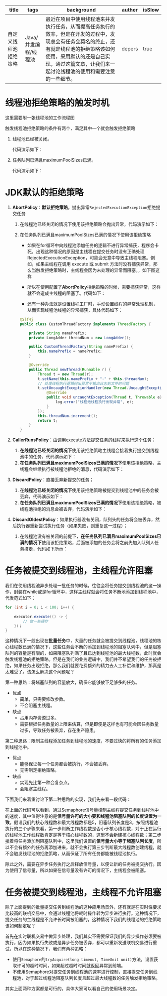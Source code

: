 | title                | tags                 | background                                                   | auther | isSlow |
| -------------------- | -------------------- | ------------------------------------------------------------ | ------ | ------ |
| 自定义线程池拒绝策略 | Java/并发编程/线程池 | 最近在项目中使用线程池来并发执行任务，从而提高任务执行的效率，但是在开发的过程中，发现总会有任务会莫名的终止，还有就是线程池的拒绝策略该如何使用，采用默认的还是自己实现，通过这篇文章，让我们来一起讨论线程池的使用和需要注意的一些细节。 | depers | true   |

# 线程池拒绝策略的触发时机

这里需要附一张线程池的工作流程图

触发线程池拒绝策略的条件有两个，满足其中一个就会触发拒绝策略

1. 线程池已经被关闭。

    代码演示如下：

2. 任务队列已满且maximumPoolSizes已满。

    代码演示如下：

# JDK默认的拒绝策略

1. **AbortPolicy**：**默认拒绝策略**，抛出异常`RejectedExecutionException`拒绝提交任务

    1. 在线程池已经关闭的情况下使用该拒绝策略会抛出异常，代码演示如下：

    2. 在任务队列已满且maximumPoolSizes已满的情况下使用该拒绝策略

        -   如果在for循环中向线程池添加任务的逻辑不进行异常捕获，程序会卡死，出现这种情况的原因是主线程在提交任务时没有正确处理 RejectedExecutionException，可能会无意中导致主线程阻塞。例如，如果主线程在调用 execute 或 submit 方法时没有捕获异常，那么当触发拒绝策略时，主线程会因为未处理的异常而阻塞。，如下图这样

        -   所以在使用配置了**AbortPolicy**拒绝策略的时候，需要捕获异常，这样就不会造成主线程的阻塞了。代码如下：

        -   还有一种办法就是设置线程工厂时，手动设置线程的异常处理机制，从而实现线程池线程的异常捕获，具体代码如下：

          ```Java
          @Slf4j
          public class CustomThreadFactory implements ThreadFactory {
          
              private String namePrefix;
              private LongAdder threadNum = new LongAdder();
          
              public CustomThreadFactory(String namePrefix) {
                  this.namePrefix = namePrefix;
              }
          
              @Override
              public Thread newThread(Runnable r) {
                  Thread t = new Thread(r);
                  t.setName(this.namePrefix + "-" + this.threadNum);
                  // 处理线程执行逻辑抛出异常不输出日志到文件的问题
                  t.setUncaughtExceptionHandler(new Thread.UncaughtExceptionHandler() {
                      @Override
                      public void uncaughtException(Thread t, Throwable e) {
                          log.error("线程池线程执行出现异常", e);
                      }
                  });
                  this.threadNum.increment();
                  return t;
              }
          }
    
2. **CallerRunsPolicy**：由调用execute方法提交任务的线程来执行这个任务；

    1. **在线程池已经关闭的情况下**使用该拒绝策略主线程会接着执行提交到线程池中的任务，代码演示如下：
    2. **在任务队列已满且maximumPoolSizes已满的情况下**使用该拒绝策略，主线程会继续执行被线程池拒绝的消息，代码演示如下：

3. **DiscardPolicy**：直接丢弃新提交的任务；

    1. 在**线程池已经关闭的情况下**使用该拒绝策略被提交到线程池中的任务会被丢弃，代码演示如下：
    2. **在任务队列已满且maximumPoolSizes已满的情况下**使用该拒绝策略，被线程池拒绝的消息会被丢弃，代码演示如下：

4. **DiscardOldestPolicy**：如果执行器没有关闭，队列头的任务将会被丢弃，然后执行器重新尝试执行任务（如果失败，则重复这一过程）；

    1.  在线程池没有被关闭的前提下，**在任务队列已满且maximumPoolSizes已满的情况下**使用该拒绝策略，后面被添加的任务会将之前先加入队列人任务挤走，代码如下所示：

# 任务被提交到线程池，主线程允许阻塞

我们在使用线程池异步处理一批任务的时候，往往会将任务提交到线程池的这一操作，封装在while或是for循环中，这样主线程就会将任务不断地添加到线程池中，代发范式如下：

```Java
for (int i = 0; i < 100; i++) {
    
    executor.execute(() -> {
        // 做一些操作
    })；
}
```

这种情况下一般出现在**批量任务**中，大量的任务就会被提交到线程池，线程池的核心线程数已满的情况下，这些任务会不断的添加到线程池的阻塞队列中，但是阻塞队列的容量是有限的，如果阻塞队列满了且已达到线程池的最大线程数，此时就会触发线程池的拒绝策略。但是在我们的业务逻辑中，我们并不希望我们的任务被拒绝，如果任务出现拒绝，那么我们就要花费额外的精力去人工补偿和维护，那真是太难受了。该怎么解决这个问题呢？

第一种思路：将堵塞队列的容量放大，确保它能够放下足够多的任务。

- 优点
    - 简单，只需要修改参数。
    - 不会阻塞主线程。
- 缺点
    - 占用内存资源过多。
    - 需要根据任务数量的上限来估算，但是即便是这样也有可能会因任务数量过多，导致任务被丢弃，存在生产隐患。

第二种思路：限制主线程添加任务到线程池的速度，不要过快的将所有的任务添加到线程池中。

- 优点
    - 能够保证每一个任务都会被执行，不会被丢弃。
    - 无需制定拒绝策略。
- 缺点
    - 实现先比第一种会复杂点。
    - 会阻塞主线程。

下面我们来着重讨论下第二种思路的实现，我们先来看一段代码：

在上面的代码可以看到，通过Semaphore信号量控制主线程提交任务到线程池中的速度，其中值得注意的是**信号量许可的大小要和线程池阻塞队列的长度设置为一致**。假设我们的核心线程数和最大线程数都是5，阻塞队列长度是3，按照线程池执行的三个步骤来看，第一步判断工作线程数是否小于核心线程数，对于正在运行的线程池工作线程数肯定是等于核心线程数的，这里不会新建核心线程数；第二步接着将任务添加到阻塞队列中，这里我们设置的**信号量大小等于堵塞队列长度**，所以不会有额外的任务再添加进来，就不会执行第三步判断最大线程数创建线程，就不会触发线程池的拒绝策略，从而保证了所有任务都能被线程池执行。

除此之外，需要在异步任务执行之后释放信号量，以便让新的任务被提交执行。因为使用了信号量，所以如果在信号量没有许可的情况下，主线程会被阻塞。

# 任务被提交到线程池，主线程不允许阻塞

除了上面提到的批量提交任务到线程池的这种应用场景外，还有就是在实时性要求比较高的联机交易中，会通过线程池将耗时操作转为异步进行执行。这种情况下，提交任务的主线程是不允许长时间被阻塞的，这种情况下我们的线程池的拒绝策略该如何制定呢？

首先在实时联机交易中做异步处理，我们其实不需要保证我们的异步操作必须要被执行，因为如果执行失败或是异步任务被丢弃，都可以重新发送联机交易进行重试，所以在这种情况下，我们有两种策略：

- 使用`Semaphore`的`tryAcquire(long timeout, TimeUnit unit)`方法，设置获取许可的超时时间，如果超过超时时间就返回异常到前端。
- 不使用Semaphore对提交任务到线程池的速率进行控制，直接提交任务到线程池，对于超过线程池阻塞队列长度且超过最大线程数的任务触发拒绝策略。

其实上面两种方案都是可行的，具体大家可以看自己的使用场景决定。